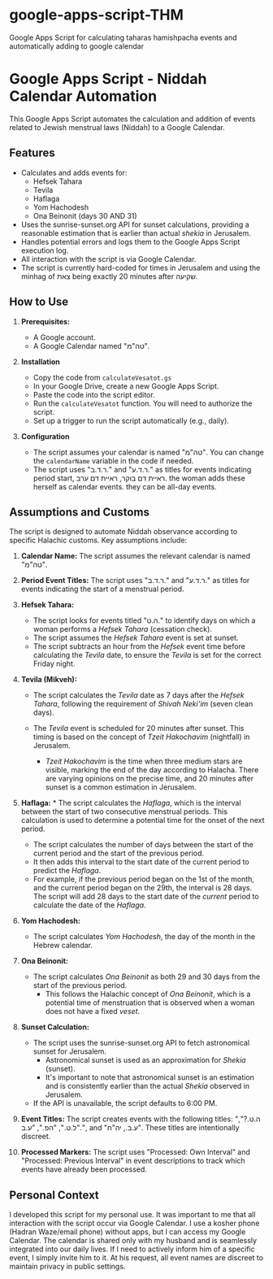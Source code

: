 # google-apps-script-THM
Google Apps Script for calculating taharas hamishpacha events and automatically adding to google calendar

# Google Apps Script - Niddah Calendar Automation

This Google Apps Script automates the calculation and addition of events related to Jewish menstrual laws (Niddah) to a Google Calendar.

## Features

* Calculates and adds events for:
    * Hefsek Tahara
    * Tevila
    * Haflaga
    * Yom Hachodesh
    * Ona Beinonit (days 30 AND 31)
* Uses the sunrise-sunset.org API for sunset calculations, providing a reasonable estimation that is earlier than actual *shekia* in Jerusalem.
* Handles potential errors and logs them to the Google Apps Script execution log.
* All interaction with the script is via Google Calendar.
* The script is currently hard-coded for times in Jerusalem and using the minhag of צאת being exactly 20 minutes after שקיעה.

## How to Use

1.  **Prerequisites:**

    * A Google account.
    * A Google Calendar named "טה"מ".

2.  **Installation**

    * Copy the code from `calculateVesatot.gs`
    * In your Google Drive, create a new Google Apps Script.
    * Paste the code into the script editor.
    * Run the `calculateVesatot` function. You will need to authorize the script.
    * Set up a trigger to run the script automatically (e.g., daily).

3.  **Configuration**

    * The script assumes your calendar is named "טה"מ". You can change the `calendarName` variable in the code if needed.
    * The script uses "ר.ד.ב." and "ר.ד.ע." as titles for events indicating period start, ראיית דם בוקר, ראיית דם ערב. the woman adds these herself as calendar events. they can be all-day events.

## Assumptions and Customs

The script is designed to automate Niddah observance according to specific Halachic customs. Key assumptions include:

1.  **Calendar Name:** The script assumes the relevant calendar is named "טה"מ".

2.  **Period Event Titles:** The script uses "ר.ד.ב." and "ר.ד.ע." as titles for events indicating the start of a menstrual period.

3.  **Hefsek Tahara:**
    * The script looks for events titled "ה.ט." to identify days on which a woman performs a *Hefsek Tahara* (cessation check).
    * The script assumes the *Hefsek Tahara* event is set at sunset.
    * The script subtracts an hour from the *Hefsek* event time before calculating the *Tevila* date, to ensure the *Tevila* is set for the correct Friday night.

4.  **Tevila (Mikveh):**
    * The script calculates the *Tevila* date as 7 days after the *Hefsek Tahara*, following the requirement of *Shivah Neki'im* (seven clean days).
    * The *Tevila* event is scheduled for 20 minutes after sunset. This timing is based on the concept of *Tzeit Hakochavim* (nightfall) in Jerusalem.

        * *Tzeit Hakochavim* is the time when three medium stars are visible, marking the end of the day according to Halacha. There are varying opinions on the precise time, and 20 minutes after sunset is a common estimation in Jerusalem.

5.   **Haflaga:**
    * The script calculates the *Haflaga*, which is the interval between the start of two consecutive menstrual periods. This calculation is used to determine a potential time for the onset of the next period.
        * The script calculates the number of days between the start of the current period and the start of the previous period.
        * It then adds this interval to the start date of the current period to predict the *Haflaga*.
        * For example, if the previous period began on the 1st of the month, and the current period began on the 29th, the interval is 28 days. The script will add 28 days to the start date of the *current* period to calculate the date of the *Haflaga*.

6.  **Yom Hachodesh:**
    * The script calculates *Yom Hachodesh*, the day of the month in the Hebrew calendar.

7.  **Ona Beinonit:**
    * The script calculates *Ona Beinonit* as both 29 and 30 days from the start of the previous period.
        * This follows the Halachic concept of *Ona Beinonit*, which is a potential time of menstruation that is observed when a woman does not have a fixed *veset*.

8.  **Sunset Calculation:**
    * The script uses the sunrise-sunset.org API to fetch astronomical sunset for Jerusalem.
        * Astronomical sunset is used as an approximation for *Shekia* (sunset).
        * It's important to note that astronomical sunset is an estimation and is consistently earlier than the actual *Shekia* observed in Jerusalem.
    * If the API is unavailable, the script defaults to 6:00 PM.

9.  **Event Titles:** The script creates events with the following titles: "ה.ט.?", "ל.ט.", "הפ.", "ע.ב.", and "ע.ב., יה"ח".  These titles are intentionally discreet.

10. **Processed Markers:** The script uses "Processed: Own Interval" and "Processed: Previous Interval" in event descriptions to track which events have already been processed.

## Personal Context

I developed this script for my personal use. It was important to me that all interaction with the script occur via Google Calendar. I use a kosher phone (Hadran Waze/email phone) without apps, but I can access my Google Calendar. The calendar is shared only with my husband and is seamlessly integrated into our daily lives. If I need to actively inform him of a specific event, I simply invite him to it. At his request, all event names are discreet to maintain privacy in public settings.
